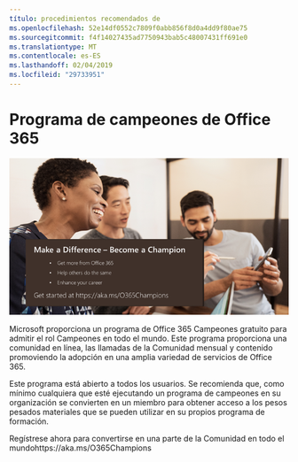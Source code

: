 ```yaml
---
título: procedimientos recomendados de
ms.openlocfilehash: 52e14df0552c7809f0abb856f8d0a4dd9f80ae75
ms.sourcegitcommit: f4f14027435ad7750943bab5c48007431ff691e0
ms.translationtype: MT
ms.contentlocale: es-ES
ms.lasthandoff: 02/04/2019
ms.locfileid: "29733951"
---
```

# <a name="office-365-champions-program"></a>Programa de campeones de Office 365 

![hacer que una diferencia de convertirse en un experto](media/makeadifference.png)

Microsoft proporciona un programa de Office 365 Campeones gratuito para admitir el rol Campeones en todo el mundo.  Este programa proporciona una comunidad en línea, las llamadas de la Comunidad mensual y contenido promoviendo la adopción en una amplia variedad de servicios de Office 365.

Este programa está abierto a todos los usuarios.  Se recomienda que, como mínimo cualquiera que esté ejecutando un programa de campeones en su organización se convierten en un miembro para obtener acceso a los pesos pesados materiales que se pueden utilizar en su propios programa de formación. 

Regístrese ahora para convertirse en una parte de la Comunidad en todo el mundohttps://aka.ms/O365Champions  
